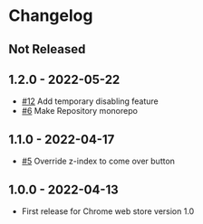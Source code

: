 # Changelog

## Not Released

## 1.2.0 - 2022-05-22

- [#12](https://github.com/kyntk/qiita-confetti/pull/12) Add temporary disabling feature
- [#6](https://github.com/kyntk/qiita-confetti/pull/6) Make Repository monorepo

## 1.1.0 - 2022-04-17

- [#5](https://github.com/kyntk/qiita-confetti/pull/5) Override z-index to come over button

## 1.0.0 - 2022-04-13

- First release for Chrome web store version 1.0
